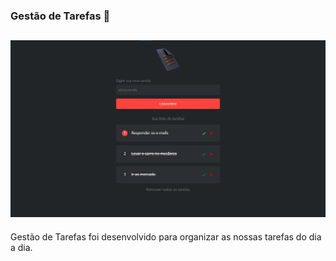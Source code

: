  ### Gestão de Tarefas 📝
![](https://raw.githubusercontent.com/gabrielronny/gestao-de-tarefas/main/img/print_gestao_tarefas.png)
-
Gestão de Tarefas foi desenvolvido para organizar as nossas tarefas do dia a dia.
